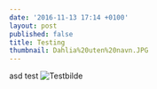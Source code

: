 ```yaml
---
date: '2016-11-13 17:14 +0100'
layout: post
published: false
title: Testing
thumbnail: Dahlia%20uten%20navn.JPG
---
```


asd
test
![Testbilde]({{site.baseurl}}/assets/img/Dahlia%20uten%20navn.JPG)